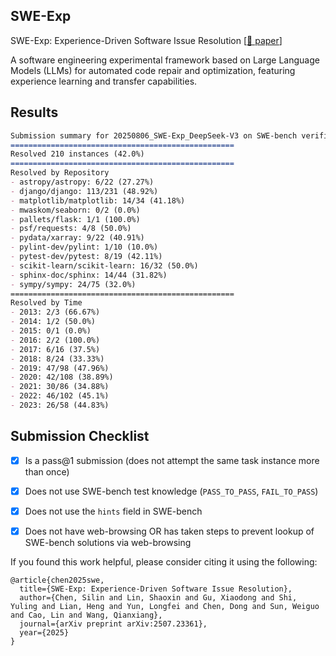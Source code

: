 ## SWE-Exp
SWE-Exp: Experience-Driven Software Issue Resolution [[📄 paper](http://arxiv.org/abs/2507.23361)]

A software engineering experimental framework based on Large Language Models (LLMs) for automated code repair and optimization, featuring experience learning and transfer capabilities.

## Results
```md
Submission summary for 20250806_SWE-Exp_DeepSeek-V3 on SWE-bench verified split
==================================================
Resolved 210 instances (42.0%)
==================================================
Resolved by Repository
- astropy/astropy: 6/22 (27.27%)
- django/django: 113/231 (48.92%)
- matplotlib/matplotlib: 14/34 (41.18%)
- mwaskom/seaborn: 0/2 (0.0%)
- pallets/flask: 1/1 (100.0%)
- psf/requests: 4/8 (50.0%)
- pydata/xarray: 9/22 (40.91%)
- pylint-dev/pylint: 1/10 (10.0%)
- pytest-dev/pytest: 8/19 (42.11%)
- scikit-learn/scikit-learn: 16/32 (50.0%)
- sphinx-doc/sphinx: 14/44 (31.82%)
- sympy/sympy: 24/75 (32.0%)
==================================================
Resolved by Time
- 2013: 2/3 (66.67%)
- 2014: 1/2 (50.0%)
- 2015: 0/1 (0.0%)
- 2016: 2/2 (100.0%)
- 2017: 6/16 (37.5%)
- 2018: 8/24 (33.33%)
- 2019: 47/98 (47.96%)
- 2020: 42/108 (38.89%)
- 2021: 30/86 (34.88%)
- 2022: 46/102 (45.1%)
- 2023: 26/58 (44.83%)
```

## Submission Checklist

- [X] Is a pass@1 submission (does not attempt the same task instance more than once)
- [X] Does not use SWE-bench test knowledge (`PASS_TO_PASS`, `FAIL_TO_PASS`)
- [X] Does not use the `hints` field in SWE-bench
- [X] Does not have web-browsing OR has taken steps to prevent lookup of SWE-bench solutions via web-browsing



If you found this work helpful, please consider citing it using the following:
```
@article{chen2025swe,
  title={SWE-Exp: Experience-Driven Software Issue Resolution},
  author={Chen, Silin and Lin, Shaoxin and Gu, Xiaodong and Shi, Yuling and Lian, Heng and Yun, Longfei and Chen, Dong and Sun, Weiguo and Cao, Lin and Wang, Qianxiang},
  journal={arXiv preprint arXiv:2507.23361},
  year={2025}
}
```